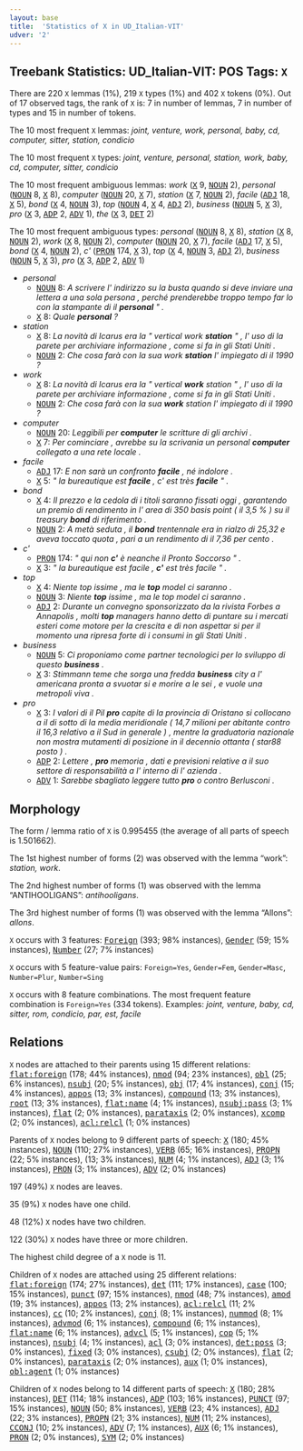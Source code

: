 ```yaml
---
layout: base
title:  'Statistics of X in UD_Italian-VIT'
udver: '2'
---
```


## Treebank Statistics: UD_Italian-VIT: POS Tags: `X`

There are 220 `X` lemmas (1%), 219 `X` types (1%) and 402 `X` tokens (0%).
Out of 17 observed tags, the rank of `X` is: 7 in number of lemmas, 7 in number of types and 15 in number of tokens.

The 10 most frequent `X` lemmas: <em>joint, venture, work, personal, baby, cd, computer, sitter, station, condicio</em>

The 10 most frequent `X` types:  <em>joint, venture, personal, station, work, baby, cd, computer, sitter, condicio</em>

The 10 most frequent ambiguous lemmas: <em>work</em> (<tt><a href="it_vit-pos-X.html">X</a></tt> 9, <tt><a href="it_vit-pos-NOUN.html">NOUN</a></tt> 2), <em>personal</em> (<tt><a href="it_vit-pos-NOUN.html">NOUN</a></tt> 8, <tt><a href="it_vit-pos-X.html">X</a></tt> 8), <em>computer</em> (<tt><a href="it_vit-pos-NOUN.html">NOUN</a></tt> 20, <tt><a href="it_vit-pos-X.html">X</a></tt> 7), <em>station</em> (<tt><a href="it_vit-pos-X.html">X</a></tt> 7, <tt><a href="it_vit-pos-NOUN.html">NOUN</a></tt> 2), <em>facile</em> (<tt><a href="it_vit-pos-ADJ.html">ADJ</a></tt> 18, <tt><a href="it_vit-pos-X.html">X</a></tt> 5), <em>bond</em> (<tt><a href="it_vit-pos-X.html">X</a></tt> 4, <tt><a href="it_vit-pos-NOUN.html">NOUN</a></tt> 3), <em>top</em> (<tt><a href="it_vit-pos-NOUN.html">NOUN</a></tt> 4, <tt><a href="it_vit-pos-X.html">X</a></tt> 4, <tt><a href="it_vit-pos-ADJ.html">ADJ</a></tt> 2), <em>business</em> (<tt><a href="it_vit-pos-NOUN.html">NOUN</a></tt> 5, <tt><a href="it_vit-pos-X.html">X</a></tt> 3), <em>pro</em> (<tt><a href="it_vit-pos-X.html">X</a></tt> 3, <tt><a href="it_vit-pos-ADP.html">ADP</a></tt> 2, <tt><a href="it_vit-pos-ADV.html">ADV</a></tt> 1), <em>the</em> (<tt><a href="it_vit-pos-X.html">X</a></tt> 3, <tt><a href="it_vit-pos-DET.html">DET</a></tt> 2)

The 10 most frequent ambiguous types:  <em>personal</em> (<tt><a href="it_vit-pos-NOUN.html">NOUN</a></tt> 8, <tt><a href="it_vit-pos-X.html">X</a></tt> 8), <em>station</em> (<tt><a href="it_vit-pos-X.html">X</a></tt> 8, <tt><a href="it_vit-pos-NOUN.html">NOUN</a></tt> 2), <em>work</em> (<tt><a href="it_vit-pos-X.html">X</a></tt> 8, <tt><a href="it_vit-pos-NOUN.html">NOUN</a></tt> 2), <em>computer</em> (<tt><a href="it_vit-pos-NOUN.html">NOUN</a></tt> 20, <tt><a href="it_vit-pos-X.html">X</a></tt> 7), <em>facile</em> (<tt><a href="it_vit-pos-ADJ.html">ADJ</a></tt> 17, <tt><a href="it_vit-pos-X.html">X</a></tt> 5), <em>bond</em> (<tt><a href="it_vit-pos-X.html">X</a></tt> 4, <tt><a href="it_vit-pos-NOUN.html">NOUN</a></tt> 2), <em>c'</em> (<tt><a href="it_vit-pos-PRON.html">PRON</a></tt> 174, <tt><a href="it_vit-pos-X.html">X</a></tt> 3), <em>top</em> (<tt><a href="it_vit-pos-X.html">X</a></tt> 4, <tt><a href="it_vit-pos-NOUN.html">NOUN</a></tt> 3, <tt><a href="it_vit-pos-ADJ.html">ADJ</a></tt> 2), <em>business</em> (<tt><a href="it_vit-pos-NOUN.html">NOUN</a></tt> 5, <tt><a href="it_vit-pos-X.html">X</a></tt> 3), <em>pro</em> (<tt><a href="it_vit-pos-X.html">X</a></tt> 3, <tt><a href="it_vit-pos-ADP.html">ADP</a></tt> 2, <tt><a href="it_vit-pos-ADV.html">ADV</a></tt> 1)


* <em>personal</em>
  * <tt><a href="it_vit-pos-NOUN.html">NOUN</a></tt> 8: <em>A scrivere l' indirizzo su la busta quando si deve inviare una lettera a una sola persona , perché prenderebbe troppo tempo far lo con la stampante di il <b>personal</b> " .</em>
  * <tt><a href="it_vit-pos-X.html">X</a></tt> 8: <em>Quale <b>personal</b> ?</em>
* <em>station</em>
  * <tt><a href="it_vit-pos-X.html">X</a></tt> 8: <em>La novità di Icarus era la " vertical work <b>station</b> " , l' uso di la parete per archiviare informazione , come si fa in gli Stati Uniti .</em>
  * <tt><a href="it_vit-pos-NOUN.html">NOUN</a></tt> 2: <em>Che cosa farà con la sua work <b>station</b> l' impiegato di il 1990 ?</em>
* <em>work</em>
  * <tt><a href="it_vit-pos-X.html">X</a></tt> 8: <em>La novità di Icarus era la " vertical <b>work</b> station " , l' uso di la parete per archiviare informazione , come si fa in gli Stati Uniti .</em>
  * <tt><a href="it_vit-pos-NOUN.html">NOUN</a></tt> 2: <em>Che cosa farà con la sua <b>work</b> station l' impiegato di il 1990 ?</em>
* <em>computer</em>
  * <tt><a href="it_vit-pos-NOUN.html">NOUN</a></tt> 20: <em>Leggibili per <b>computer</b> le scritture di gli archivi .</em>
  * <tt><a href="it_vit-pos-X.html">X</a></tt> 7: <em>Per cominciare , avrebbe su la scrivania un personal <b>computer</b> collegato a una rete locale .</em>
* <em>facile</em>
  * <tt><a href="it_vit-pos-ADJ.html">ADJ</a></tt> 17: <em>E non sarà un confronto <b>facile</b> , né indolore .</em>
  * <tt><a href="it_vit-pos-X.html">X</a></tt> 5: <em>" la bureautique est <b>facile</b> , c' est très <b>facile</b> " .</em>
* <em>bond</em>
  * <tt><a href="it_vit-pos-X.html">X</a></tt> 4: <em>Il prezzo e la cedola di i titoli saranno fissati oggi , garantendo un premio di rendimento in l' area di 350 basis point ( il 3,5 % ) su il treasury <b>bond</b> di riferimento .</em>
  * <tt><a href="it_vit-pos-NOUN.html">NOUN</a></tt> 2: <em>A metà seduta , il <b>bond</b> trentennale era in rialzo di 25,32 e aveva toccato quota , pari a un rendimento di il 7,36 per cento .</em>
* <em>c'</em>
  * <tt><a href="it_vit-pos-PRON.html">PRON</a></tt> 174: <em>" qui non <b>c'</b> è neanche il Pronto Soccorso " .</em>
  * <tt><a href="it_vit-pos-X.html">X</a></tt> 3: <em>" la bureautique est facile , <b>c'</b> est très facile " .</em>
* <em>top</em>
  * <tt><a href="it_vit-pos-X.html">X</a></tt> 4: <em>Niente top issime , ma le <b>top</b> model ci saranno .</em>
  * <tt><a href="it_vit-pos-NOUN.html">NOUN</a></tt> 3: <em>Niente <b>top</b> issime , ma le top model ci saranno .</em>
  * <tt><a href="it_vit-pos-ADJ.html">ADJ</a></tt> 2: <em>Durante un convegno sponsorizzato da la rivista Forbes a Annapolis , molti <b>top</b> managers hanno detto di puntare su i mercati esteri come motore per la crescita e di non aspettar si per il momento una ripresa forte di i consumi in gli Stati Uniti .</em>
* <em>business</em>
  * <tt><a href="it_vit-pos-NOUN.html">NOUN</a></tt> 5: <em>Ci proponiamo come partner tecnologici per lo sviluppo di questo <b>business</b> .</em>
  * <tt><a href="it_vit-pos-X.html">X</a></tt> 3: <em>Stimmann teme che sorga una fredda <b>business</b> city a l' americana pronta a svuotar si e morire a le sei , e vuole una metropoli viva .</em>
* <em>pro</em>
  * <tt><a href="it_vit-pos-X.html">X</a></tt> 3: <em>I valori di il Pil <b>pro</b> capite di la provincia di Oristano si collocano a il di sotto di la media meridionale ( 14,7 milioni per abitante contro il 16,3 relativo a il Sud in generale ) , mentre la graduatoria nazionale non mostra mutamenti di posizione in il decennio ottanta ( star88 posto ) .</em>
  * <tt><a href="it_vit-pos-ADP.html">ADP</a></tt> 2: <em>Lettere , <b>pro</b> memoria , dati e previsioni relative a il suo settore di responsabilità a l' interno di l' azienda .</em>
  * <tt><a href="it_vit-pos-ADV.html">ADV</a></tt> 1: <em>Sarebbe sbagliato leggere tutto <b>pro</b> o contro Berlusconi .</em>

## Morphology

The form / lemma ratio of `X` is 0.995455 (the average of all parts of speech is 1.501662).

The 1st highest number of forms (2) was observed with the lemma “work”: <em>station, work</em>.

The 2nd highest number of forms (1) was observed with the lemma “ANTIHOOLIGANS”: <em>antihooligans</em>.

The 3rd highest number of forms (1) was observed with the lemma “Allons”: <em>allons</em>.

`X` occurs with 3 features: <tt><a href="it_vit-feat-Foreign.html">Foreign</a></tt> (393; 98% instances), <tt><a href="it_vit-feat-Gender.html">Gender</a></tt> (59; 15% instances), <tt><a href="it_vit-feat-Number.html">Number</a></tt> (27; 7% instances)

`X` occurs with 5 feature-value pairs: `Foreign=Yes`, `Gender=Fem`, `Gender=Masc`, `Number=Plur`, `Number=Sing`

`X` occurs with 8 feature combinations.
The most frequent feature combination is `Foreign=Yes` (334 tokens).
Examples: <em>joint, venture, baby, cd, sitter, rom, condicio, par, est, facile</em>


## Relations

`X` nodes are attached to their parents using 15 different relations: <tt><a href="it_vit-dep-flat-foreign.html">flat:foreign</a></tt> (178; 44% instances), <tt><a href="it_vit-dep-nmod.html">nmod</a></tt> (94; 23% instances), <tt><a href="it_vit-dep-obl.html">obl</a></tt> (25; 6% instances), <tt><a href="it_vit-dep-nsubj.html">nsubj</a></tt> (20; 5% instances), <tt><a href="it_vit-dep-obj.html">obj</a></tt> (17; 4% instances), <tt><a href="it_vit-dep-conj.html">conj</a></tt> (15; 4% instances), <tt><a href="it_vit-dep-appos.html">appos</a></tt> (13; 3% instances), <tt><a href="it_vit-dep-compound.html">compound</a></tt> (13; 3% instances), <tt><a href="it_vit-dep-root.html">root</a></tt> (13; 3% instances), <tt><a href="it_vit-dep-flat-name.html">flat:name</a></tt> (4; 1% instances), <tt><a href="it_vit-dep-nsubj-pass.html">nsubj:pass</a></tt> (3; 1% instances), <tt><a href="it_vit-dep-flat.html">flat</a></tt> (2; 0% instances), <tt><a href="it_vit-dep-parataxis.html">parataxis</a></tt> (2; 0% instances), <tt><a href="it_vit-dep-xcomp.html">xcomp</a></tt> (2; 0% instances), <tt><a href="it_vit-dep-acl-relcl.html">acl:relcl</a></tt> (1; 0% instances)

Parents of `X` nodes belong to 9 different parts of speech: <tt><a href="it_vit-pos-X.html">X</a></tt> (180; 45% instances), <tt><a href="it_vit-pos-NOUN.html">NOUN</a></tt> (110; 27% instances), <tt><a href="it_vit-pos-VERB.html">VERB</a></tt> (65; 16% instances), <tt><a href="it_vit-pos-PROPN.html">PROPN</a></tt> (22; 5% instances),  (13; 3% instances), <tt><a href="it_vit-pos-NUM.html">NUM</a></tt> (4; 1% instances), <tt><a href="it_vit-pos-ADJ.html">ADJ</a></tt> (3; 1% instances), <tt><a href="it_vit-pos-PRON.html">PRON</a></tt> (3; 1% instances), <tt><a href="it_vit-pos-ADV.html">ADV</a></tt> (2; 0% instances)

197 (49%) `X` nodes are leaves.

35 (9%) `X` nodes have one child.

48 (12%) `X` nodes have two children.

122 (30%) `X` nodes have three or more children.

The highest child degree of a `X` node is 11.

Children of `X` nodes are attached using 25 different relations: <tt><a href="it_vit-dep-flat-foreign.html">flat:foreign</a></tt> (174; 27% instances), <tt><a href="it_vit-dep-det.html">det</a></tt> (111; 17% instances), <tt><a href="it_vit-dep-case.html">case</a></tt> (100; 15% instances), <tt><a href="it_vit-dep-punct.html">punct</a></tt> (97; 15% instances), <tt><a href="it_vit-dep-nmod.html">nmod</a></tt> (48; 7% instances), <tt><a href="it_vit-dep-amod.html">amod</a></tt> (19; 3% instances), <tt><a href="it_vit-dep-appos.html">appos</a></tt> (13; 2% instances), <tt><a href="it_vit-dep-acl-relcl.html">acl:relcl</a></tt> (11; 2% instances), <tt><a href="it_vit-dep-cc.html">cc</a></tt> (10; 2% instances), <tt><a href="it_vit-dep-conj.html">conj</a></tt> (8; 1% instances), <tt><a href="it_vit-dep-nummod.html">nummod</a></tt> (8; 1% instances), <tt><a href="it_vit-dep-advmod.html">advmod</a></tt> (6; 1% instances), <tt><a href="it_vit-dep-compound.html">compound</a></tt> (6; 1% instances), <tt><a href="it_vit-dep-flat-name.html">flat:name</a></tt> (6; 1% instances), <tt><a href="it_vit-dep-advcl.html">advcl</a></tt> (5; 1% instances), <tt><a href="it_vit-dep-cop.html">cop</a></tt> (5; 1% instances), <tt><a href="it_vit-dep-nsubj.html">nsubj</a></tt> (4; 1% instances), <tt><a href="it_vit-dep-acl.html">acl</a></tt> (3; 0% instances), <tt><a href="it_vit-dep-det-poss.html">det:poss</a></tt> (3; 0% instances), <tt><a href="it_vit-dep-fixed.html">fixed</a></tt> (3; 0% instances), <tt><a href="it_vit-dep-csubj.html">csubj</a></tt> (2; 0% instances), <tt><a href="it_vit-dep-flat.html">flat</a></tt> (2; 0% instances), <tt><a href="it_vit-dep-parataxis.html">parataxis</a></tt> (2; 0% instances), <tt><a href="it_vit-dep-aux.html">aux</a></tt> (1; 0% instances), <tt><a href="it_vit-dep-obl-agent.html">obl:agent</a></tt> (1; 0% instances)

Children of `X` nodes belong to 14 different parts of speech: <tt><a href="it_vit-pos-X.html">X</a></tt> (180; 28% instances), <tt><a href="it_vit-pos-DET.html">DET</a></tt> (114; 18% instances), <tt><a href="it_vit-pos-ADP.html">ADP</a></tt> (103; 16% instances), <tt><a href="it_vit-pos-PUNCT.html">PUNCT</a></tt> (97; 15% instances), <tt><a href="it_vit-pos-NOUN.html">NOUN</a></tt> (50; 8% instances), <tt><a href="it_vit-pos-VERB.html">VERB</a></tt> (23; 4% instances), <tt><a href="it_vit-pos-ADJ.html">ADJ</a></tt> (22; 3% instances), <tt><a href="it_vit-pos-PROPN.html">PROPN</a></tt> (21; 3% instances), <tt><a href="it_vit-pos-NUM.html">NUM</a></tt> (11; 2% instances), <tt><a href="it_vit-pos-CCONJ.html">CCONJ</a></tt> (10; 2% instances), <tt><a href="it_vit-pos-ADV.html">ADV</a></tt> (7; 1% instances), <tt><a href="it_vit-pos-AUX.html">AUX</a></tt> (6; 1% instances), <tt><a href="it_vit-pos-PRON.html">PRON</a></tt> (2; 0% instances), <tt><a href="it_vit-pos-SYM.html">SYM</a></tt> (2; 0% instances)

